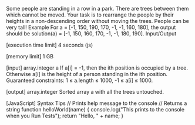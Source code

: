 Some people are standing in a row in a park. There are trees between them which cannot be moved. Your task is to rearrange the people by their heights in a non-descending order without moving the trees. People can be very tall!
Example
For a = [-1, 150, 190, 170, -1, -1, 160, 180], the output should be
solution(a) = [-1, 150, 160, 170, -1, -1, 180, 190].
Input/Output


[execution time limit] 4 seconds (js)


[memory limit] 1 GB


[input] array.integer a
If a[i] = -1, then the ith position is occupied by a tree. Otherwise a[i] is the height of a person standing in the ith position.
Guaranteed constraints:
1 ≤ a.length ≤ 1000,
-1 ≤ a[i] ≤ 1000.


[output] array.integer
Sorted array a with all the trees untouched.


[JavaScript] Syntax Tips
// Prints help message to the console
// Returns a string
function helloWorld(name) {
    console.log("This prints to the console when you Run Tests");
    return "Hello, " + name;
}


